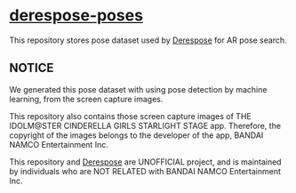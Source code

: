 # [derespose-poses](https://github.com/arisucool/derespose-poses)

This repository stores pose dataset used by [Derespose](https://github.com/arisucool/derespose) for AR pose search.

## NOTICE

We generated this pose dataset with using pose detection by machine learning, from the screen capture images.

This repository also contains those screen capture images of THE IDOLM@STER CINDERELLA GIRLS STARLIGHT STAGE app.
Therefore, the copyright of the images belongs to the developer of the app, BANDAI NAMCO Entertainment Inc.

This repository and [Derespose](https://github.com/arisucool/derespose) are UNOFFICIAL project, and is maintained by individuals who are NOT RELATED with BANDAI NAMCO Entertainment Inc.
